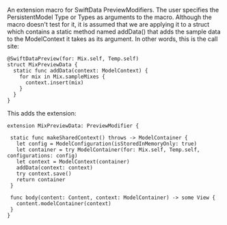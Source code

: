  An extension macro for SwiftData PreviewModifiers.
 The user specifies the PersistentModel Type or Types
 as arguments to the macro. Although the macro doesn't test for it,
 it is assumed that we are applying it to a struct which contains a
 static method named addData() that adds the sample data to the
 ModelContext it takes as its argument. In other words, this is the
 call site:
```
@SwiftDataPreview(for: Mix.self, Temp.self)
struct MixPreviewData {
  static func addData(context: ModelContext) {
    for mix in Mix.sampleMixes {
      context.insert(mix)
    }
  }
}
```
 This adds the extension:
 ```
extension MixPreviewData: PreviewModifier {

  static func makeSharedContext() throws -> ModelContainer {
    let config = ModelConfiguration(isStoredInMemoryOnly: true)
    let container = try ModelContainer(for: Mix.self, Temp.self, configurations: config)
    let context = ModelContext(container)
    addData(context: context)
    try context.save()
    return container
  }

  func body(content: Content, context: ModelContainer) -> some View {
    content.modelContainer(context)
  }
}
```